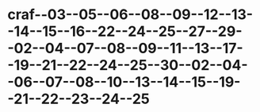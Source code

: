# craf--03--05--06--08--09--12--13--14--15--16--22--24--25--27--29--02--04--07--08--09--11--13--17--19--21--22--24--25--30--02--04--06--07--08--10--13--14--15--19--21--22--23--24--25
